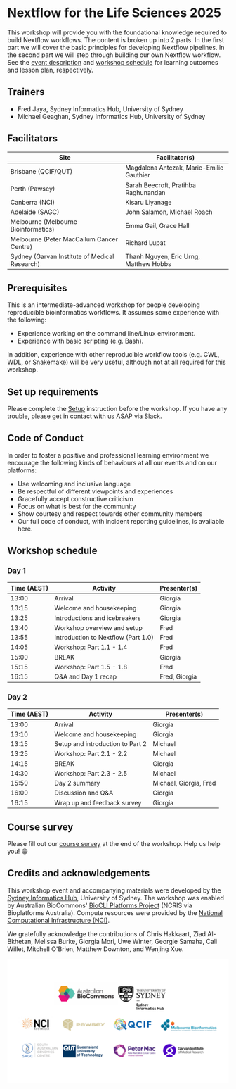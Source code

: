 # Nextflow for the Life Sciences 2025

This workshop will provide you with the foundational knowledge required to build Nextflow workflows. The content is broken up into 2 parts. In the first part we will cover the basic principles for developing Nextflow pipelines. In the second part we will step through building our own Nextflow workflow. See the [event description](https://www.biocommons.org.au/events/nextflow-life-sciences) and [workshop schedule](#workshop-schedule) for learning outcomes and lesson plan, respectively.

## Trainers

* Fred Jaya, Sydney Informatics Hub, University of Sydney
* Michael Geaghan, Sydney Informatics Hub, University of Sydney

## Facilitators

| Site                                          | Facilitator(s)                           |
| --------------------------------------------- | ---------------------------------------- |
| Brisbane (QCIF/QUT)                           | Magdalena Antczak, Marie-Emilie Gauthier |
| Perth (Pawsey)                                | Sarah Beecroft, Pratihba Raghunandan     |
| Canberra (NCI)                                | Kisaru Liyanage                          |
| Adelaide (SAGC)                               | John Salamon, Michael Roach              |
| Melbourne (Melbourne Bioinformatics)          | Emma Gail, Grace Hall                    |
| Melbourne (Peter MacCallum Cancer Centre)     | Richard Lupat                            |
| Sydney (Garvan Institute of Medical Research) | Thanh Nguyen, Eric Urng, Matthew Hobbs   |

## Prerequisites

This is an intermediate-advanced workshop for people developing reproducible bioinformatics workflows. It assumes some experience with the following:

* Experience working on the command line/Linux environment.
* Experience with basic scripting (e.g. Bash).

In addition, experience with other reproducible workflow tools (e.g. CWL, WDL, or Snakemake) will be very useful, although not at all required for this workshop.

## Set up requirements

Please complete the [Setup](setup.md) instruction before the workshop. If you have any trouble, please get in contact with us ASAP via Slack.

## Code of Conduct
In order to foster a positive and professional learning environment we encourage the following kinds of behaviours at all our events and on our platforms:

* Use welcoming and inclusive language
* Be respectful of different viewpoints and experiences
* Gracefully accept constructive criticism
* Focus on what is best for the community
* Show courtesy and respect towards other community members
* Our full code of conduct, with incident reporting guidelines, is available here.

## Workshop schedule

### Day 1

|Time (AEST)|Activity                            |Presenter(s)  |
|-----------|------------------------------------|--------------|
|13:00      |Arrival                             | Giorgia      |
|13:15      |Welcome and housekeeping            | Giorgia      |
|13:25      |Introductions and icebreakers       | Giorgia      |
|13:40      |Workshop overview and setup         | Fred         |
|13:55      |Introduction to Nextflow (Part 1.0) | Fred         |
|14:05      |Workshop: Part 1.1 - 1.4            | Fred         |
|15:00      |BREAK                               | Giorgia      |
|15:15      |Workshop: Part 1.5 - 1.8            | Fred         |
|16:15      |Q&A and Day 1 recap                 | Fred, Giorgia|

### Day 2

|Time (AEST)|Activity                            |Presenter(s)  |
|-----------|------------------------------------|--------------|
|13:00      |Arrival                             | Giorgia      |
|13:10      |Welcome and housekeeping            | Giorgia      |
|13:15      |Setup and introduction to Part 2    | Michael      |
|13:25      |Workshop: Part 2.1 - 2.2            | Michael      |
|14:15      |BREAK                               | Giorgia      |
|14:30      |Workshop: Part 2.3 - 2.5            | Michael      |
|15:50      |Day 2 summary                       | Michael, Giorgia, Fred |
|16:00      |Discussion and Q&A                  | Giorgia      |
|16:15      |Wrap up and feedback survey         | Giorgia      |

## Course survey

Please fill out our [course survey](https://q.surveys.unimelb.edu.au/jfe/form/SV_b3HggdmybXBjgSq)
at the end of the workshop. Help us help you! 😁

## Credits and acknowledgements

This workshop event and accompanying materials were developed by the [Sydney Informatics Hub](https://www.sydney.edu.au/research/facilities/sydney-informatics-hub.html), University of Sydney. The workshop was enabled by Australian BioCommons' [BioCLI Platforms Project](https://www.biocommons.org.au/biocli) (NCRIS via Bioplatforms Australia). Compute resources were provided by the [National Computational Infrastructure (NCI)](https://nci.org.au/).

We gratefully acknowledge the contributions of Chris Hakkaart, Ziad Al-Bkhetan, Melissa Burke, Giorgia Mori, Uwe Winter, Georgie Samaha, Cali Willet, Mitchell O'Brien, Matthew Downton, and Wenjing Xue.

![](./img/logos.png)
